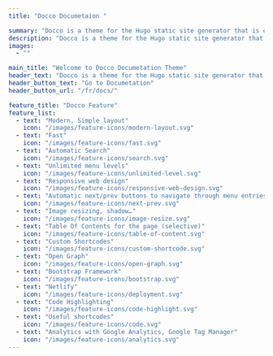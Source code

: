 ```yaml
---
title: "Docco Documetaion "

summary: "Docco is a theme for the Hugo static site generator that is explicitly intended for specialized documentation sets.Docco helping you build modern documentation websites that are secure, fast, and SEO-ready — by default."
description: "Docco is a theme for the Hugo static site generator that is explicitly intended for specialized documentation sets.Docco helping you build modern documentation websites that are secure, fast, and SEO-ready — by default."
images: 
  - ""

main_title: "Welcome to Docco Documetation Theme"
header_text: "Docco is a theme for the Hugo static site generator that is explicitly intended for specialized documentation sets.Docco helping you build modern documentation websites that are secure, fast, and SEO-ready — by default."
header_button_text: "Go to Documetation"
header_button_url: "/fr/docs/"

feature_title: "Docco Feature"
feature_list:
  - text: "Modern, Simple layout"
    icon: "/images/feature-icons/modern-layout.svg"
  - text: "Fast"
    icon: "/images/feature-icons/fast.svg"
  - text: "Automatic Search"
    icon: "/images/feature-icons/search.svg"
  - text: "Unlimited menu levels"
    icon: "/images/feature-icons/unlimited-level.svg"
  - text: "Responsive web design"
    icon: "/images/feature-icons/responsive-web-design.svg"
  - text: "Automatic next/prev buttons to navigate through menu entries"
    icon: "/images/feature-icons/next-prev.svg"
  - text: "Image resizing, shadow…"
    icon: "/images/feature-icons/image-resize.svg"
  - text: "Table Of Contents for the page (selective)"
    icon: "/images/feature-icons/table-of-content.svg"
  - text: "Custom Shortcodes"
    icon: "/images/feature-icons/custom-shortcode.svg"
  - text: "Open Graph"
    icon: "/images/feature-icons/open-graph.svg"
  - text: "Bootstrap Framework"
    icon: "/images/feature-icons/bootstrap.svg"
  - text: "Netlify" 
    icon: "/images/feature-icons/deployment.svg"
  - text: "Code Highlighting"
    icon: "/images/feature-icons/code-highlight.svg"
  - text: "Useful shortcodes"
    icon: "/images/feature-icons/code.svg"
  - text: "Analytics with Google Analytics, Google Tag Manager"
    icon: "/images/feature-icons/analytics.svg"
---
```

